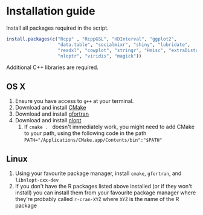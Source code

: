 # Installation guide

Install all packages required in the script.

```R
install.packages(c("Rcpp" , "RcppGSL", "HDInterval", "ggplot2", 
                   "data.table", "socialmixr", "shiny", "lubridate", 
                   "readxl", "cowplot", "stringr", "Hmisc", "extraDistr",
                   "nloptr", "viridis", "magick"))
```

Additional C++ libraries are required.

## OS X

1. Ensure you have access to `g++` at your terminal.
2. Download and install [CMake](https://cmake.org/download/)
3. Download and install [gfortran](https://gcc.gnu.org/wiki/GFortranBinariesMacOS)
4. Download and install [nlopt](https://nlopt.readthedocs.io/en/latest/NLopt_Installation/)
   1. If `cmake . `  doesn't immediately work, you might need to add CMake to your path, using the following code in the path `PATH="/Applications/CMake.app/Contents/bin":"$PATH"` 

## Linux

1. Using your favourite package manager, install `cmake`, `gfortran`, and `libnlopt-cxx-dev`
2. If you don't have the R packages listed above installed (or if they won't install) you can install them from your favourite package manager where they're probably called `r-cran-XYZ` where `XYZ` is the name of the R package

